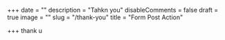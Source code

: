 +++
date = ""
description = "Tahkn you"
disableComments = false
draft = true
image = ""
slug = "/thank-you"
title = "Form Post Action"

+++
thank u